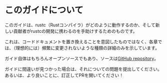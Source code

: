 # <!--About this guide--> このガイドについて

<!--This guide is meant to help document how rustc – the Rust compiler – works, as well as to help new contributors get involved in rustc development.-->
このガイドは、rustc（Rustコンパイラ）がどのように動作するのか、そして新しい貢献者がrustcの開発に携わるのを手助けするためのものです。
<!--It is not meant to replace code documentation – each chapter gives only high-level details – the kinds of things that (ideally) don't change frequently.-->
これは、コードド​​キュメントを置き換えることを意図したものではなく、各章では、（理想的には）頻繁に変更されないような種類の詳細のみを示しています。

<!--The guide itself is of course open-source as well, and the sources can be found at the [GitHub repository].-->
ガイド自体はもちろんオープンソースでもあり、ソースは[GitHub repository]。
<!--If you find any mistakes in the guide, please file an issue about it, or even better, open a PR with a correction!-->
ガイドに間違いが見つかった場合は、それについての問題を提出してください。あるいは、より良いことに、訂正してPRを開いてください！

[GitHub repository]: https://github.com/rust-lang-nursery/rustc-guide/
